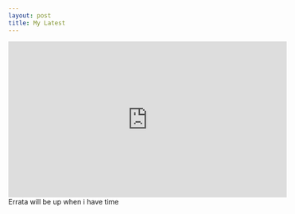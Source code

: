 ```yaml
---
layout: post
title: My Latest
---
```


<iframe width="560" height="315" src="https://www.youtube.com/embed/7bO1VWUQPqQ" frameborder="0" allowfullscreen></iframe>
Errata will be up when i have time
